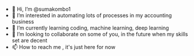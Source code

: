 - 👋 Hi, I’m @sumakombo1
- 👀 I’m interested in automating lots of processes in my accounting business
- 🌱 I’m currently learning coding, machine learning, deep learning
- 💞️ I’m looking to collaborate on some of you, in the future when my skills set are decent
- 📫 How to reach me , it's just here for now

<!---
sumakombo1/sumakombo1 is a ✨ special ✨ repository because its `README.md` (this file) appears on your GitHub profile.
You can click the Preview link to take a look at your changes.
--->
